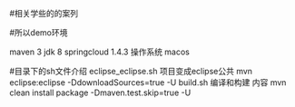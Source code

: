 #相关学些的的案列

#所以demo环境

maven 3
jdk 8
springcloud 1.4.3
操作系统 macos

#目录下的sh文件介绍
eclipse_eclipse.sh 项目变成eclipse公共  mvn eclipse:eclipse -DdownloadSources=true  -U
build.sh    编译和构建 内容 mvn clean install package -Dmaven.test.skip=true -U
